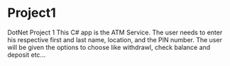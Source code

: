# Project1
DotNet Project 1
This C# app is the ATM Service. The user needs to enter his respective first and last name, location, and the PIN number. The user will be given the options to choose like withdrawl, check balance and deposit etc...
